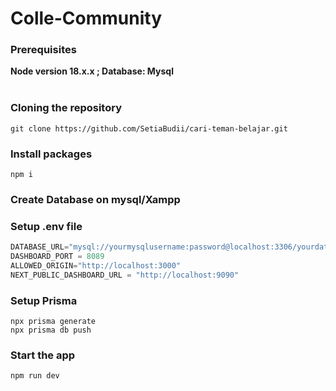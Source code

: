 # Colle-Community
### Prerequisites
**Node version 18.x.x ; Database: Mysql**
<br><br>
### Cloning the repository

```shell
git clone https://github.com/SetiaBudii/cari-teman-belajar.git
```

### Install packages

```shell
npm i
```
### Create Database on mysql/Xampp


### Setup .env file


```js
DATABASE_URL="mysql://yourmysqlusername:password@localhost:3306/yourdatabasename"
DASHBOARD_PORT = 8089
ALLOWED_ORIGIN="http://localhost:3000"
NEXT_PUBLIC_DASHBOARD_URL = "http://localhost:9090"
```

### Setup Prisma

```shell
npx prisma generate
npx prisma db push

```

### Start the app

```shell
npm run dev
```
